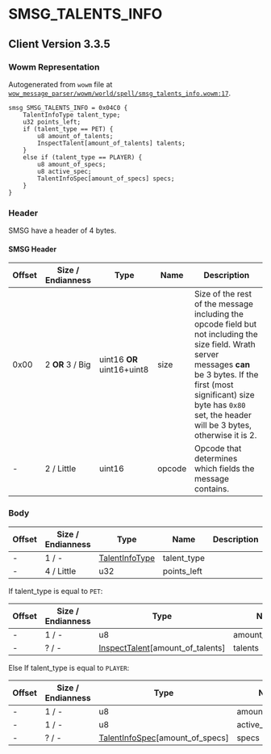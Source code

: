 # SMSG_TALENTS_INFO

## Client Version 3.3.5

### Wowm Representation

Autogenerated from `wowm` file at [`wow_message_parser/wowm/world/spell/smsg_talents_info.wowm:17`](https://github.com/gtker/wow_messages/tree/main/wow_message_parser/wowm/world/spell/smsg_talents_info.wowm#L17).
```rust,ignore
smsg SMSG_TALENTS_INFO = 0x04C0 {
    TalentInfoType talent_type;
    u32 points_left;
    if (talent_type == PET) {
        u8 amount_of_talents;
        InspectTalent[amount_of_talents] talents;
    }
    else if (talent_type == PLAYER) {
        u8 amount_of_specs;
        u8 active_spec;
        TalentInfoSpec[amount_of_specs] specs;
    }
}
```
### Header

SMSG have a header of 4 bytes.

#### SMSG Header

| Offset | Size / Endianness | Type   | Name   | Description |
| ------ | ----------------- | ------ | ------ | ----------- |
| 0x00   | 2 **OR** 3 / Big           | uint16 **OR** uint16+uint8 | size | Size of the rest of the message including the opcode field but not including the size field. Wrath server messages **can** be 3 bytes. If the first (most significant) size byte has `0x80` set, the header will be 3 bytes, otherwise it is 2.|
| -      | 2 / Little| uint16 | opcode | Opcode that determines which fields the message contains. |

### Body

| Offset | Size / Endianness | Type | Name | Description | Comment |
| ------ | ----------------- | ---- | ---- | ----------- | ------- |
| - | 1 / - | [TalentInfoType](talentinfotype.md) | talent_type |  |  |
| - | 4 / Little | u32 | points_left |  |  |

If talent_type is equal to `PET`:

| Offset | Size / Endianness | Type | Name | Description | Comment |
| ------ | ----------------- | ---- | ---- | ----------- | ------- |
| - | 1 / - | u8 | amount_of_talents |  |  |
| - | ? / - | [InspectTalent](inspecttalent.md)[amount_of_talents] | talents |  |  |

Else If talent_type is equal to `PLAYER`:

| Offset | Size / Endianness | Type | Name | Description | Comment |
| ------ | ----------------- | ---- | ---- | ----------- | ------- |
| - | 1 / - | u8 | amount_of_specs |  |  |
| - | 1 / - | u8 | active_spec |  |  |
| - | ? / - | [TalentInfoSpec](talentinfospec.md)[amount_of_specs] | specs |  |  |

